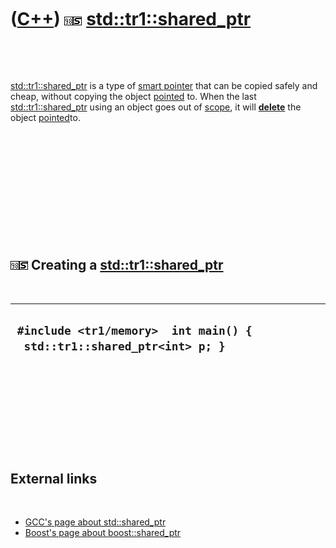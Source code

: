 
 

 

 

 

 

([C++](Cpp.md)) ![C++98](PicCpp98.png)![STL](PicStl.png) [std::tr1::shared\_ptr](CppStdTr1Shared_ptr.md)
==========================================================================================================

 

 

[std::tr1::shared\_ptr](CppStdTr1Shared_ptr.md) is a type of [smart
pointer](CppSmartPointer.md) that can be copied safely and cheap,
without copying the object [pointed](CppPointer.md) to. When the last
[std::tr1::shared\_ptr](CppStdTr1Shared_ptr.md) using an object goes
out of [scope](CppScope.md), it will **[delete](CppDelete.md)** the
object [pointed](CppPointer.md)to.

 

 

 

 

 

 

![C++98](PicCpp98.png)![STL](PicStl.png) Creating a [std::tr1::shared\_ptr](CppStdTr1Shared_ptr.md)
----------------------------------------------------------------------------------------------------

 

  -------------------------------------------------------------------------
  ` #include <tr1/memory>  int main() {   std::tr1::shared_ptr<int> p; }`
  -------------------------------------------------------------------------

 

 

 

 

 

External links
--------------

 

-   [GCC's page about
    std::shared\_ptr](http://gcc.gnu.org/onlinedocs/libstdc++/manual/shared_ptr.html)
-   [Boost's page about
    boost::shared\_ptr](http://www.boost.org/doc/libs/1_35_0/libs/smart_ptr/shared_ptr.md)

 

 

 

 

 

 

